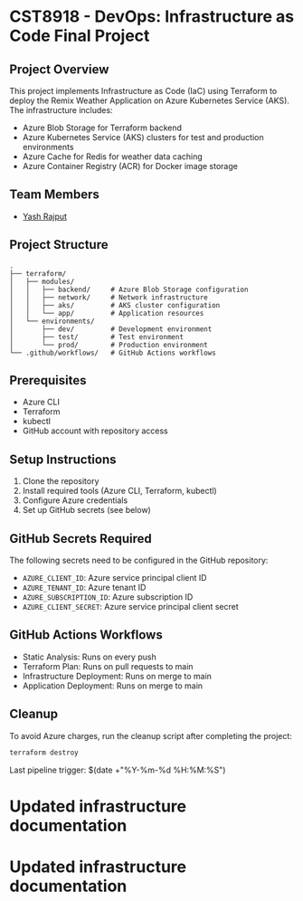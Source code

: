 # CST8918 - DevOps: Infrastructure as Code Final Project

## Project Overview
This project implements Infrastructure as Code (IaC) using Terraform to deploy the Remix Weather Application on Azure Kubernetes Service (AKS). The infrastructure includes:
- Azure Blob Storage for Terraform backend
- Azure Kubernetes Service (AKS) clusters for test and production environments
- Azure Cache for Redis for weather data caching
- Azure Container Registry (ACR) for Docker image storage

## Team Members
- [Yash Rajput](https://github.com/yashrajput0811)

## Project Structure
```
.
├── terraform/
│   ├── modules/
│   │   ├── backend/     # Azure Blob Storage configuration
│   │   ├── network/     # Network infrastructure
│   │   ├── aks/         # AKS cluster configuration
│   │   └── app/         # Application resources
│   └── environments/
│       ├── dev/         # Development environment
│       ├── test/        # Test environment
│       └── prod/        # Production environment
└── .github/workflows/   # GitHub Actions workflows
```

## Prerequisites
- Azure CLI
- Terraform
- kubectl
- GitHub account with repository access

## Setup Instructions
1. Clone the repository
2. Install required tools (Azure CLI, Terraform, kubectl)
3. Configure Azure credentials
4. Set up GitHub secrets (see below)

## GitHub Secrets Required
The following secrets need to be configured in the GitHub repository:
- `AZURE_CLIENT_ID`: Azure service principal client ID
- `AZURE_TENANT_ID`: Azure tenant ID
- `AZURE_SUBSCRIPTION_ID`: Azure subscription ID
- `AZURE_CLIENT_SECRET`: Azure service principal client secret

## GitHub Actions Workflows
- Static Analysis: Runs on every push
- Terraform Plan: Runs on pull requests to main
- Infrastructure Deployment: Runs on merge to main
- Application Deployment: Runs on merge to main

## Cleanup
To avoid Azure charges, run the cleanup script after completing the project:
```bash
terraform destroy
```

Last pipeline trigger: $(date +"%Y-%m-%d %H:%M:%S") 

# Updated infrastructure documentation
# Updated infrastructure documentation
